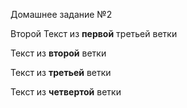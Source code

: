 Домашнее задание №2

Второй Текст из **первой** третьей ветки

Текст из **второй** ветки

Текст из **третьей** ветки

Текст из **четвертой** ветки